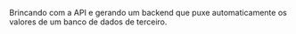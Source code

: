 Brincando com  a API  e gerando um   backend  que puxe automaticamente os valores de um banco de dados de terceiro. 
